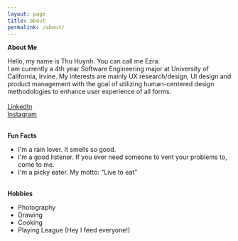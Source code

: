 ```yaml
---
layout: page
title: about
permalink: /about/
---
```


**About Me**<br>

Hello, my name is Thu Huynh. You can call me Ezra. <br>
I am currently a 4th year Software Engineering major at University of California, Irvine. My interests are mainly UX research/design, UI design and product management with the goal of utilizing human-centered design methodologies to enhance user experience of all forms.<br><br>
[LinkedIn](https://www.linkedin.com/in/ezraozaki/)<br>
[Instagram](https://www.instagram.com/1st_genius/?hl=en)
<br><br>

**Fun Facts**
- I'm a rain lover. It smells so good.
- I'm a good listener. If you ever need someone to vent your problems to, come to me.
- I'm a picky eater. My motto: "Live to eat" <br><br>

**Hobbies**
- Photography
- Drawing
- Cooking
- Playing League (Hey I feed everyone!)<br><br>


